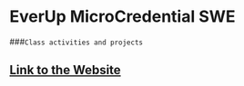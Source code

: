 # EverUp MicroCredential SWE
###`Class activities and projects` </br>
## [Link to the Website](https://tahminam.github.io/EverUp_MicroCredential_SWE/)

